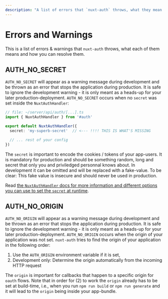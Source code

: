 ```yaml
---
description: "A list of errors that `nuxt-auth` throws, what they mean and how you can resolve them."
---
```

# Errors and Warnings

This is a list of errors & warnings that `nuxt-auth` throws, what each of them means and how you can resolve them.

## AUTH_NO_SECRET

`AUTH_NO_SECRET` will appear as a warning message during development and be thrown as an error that stops the application during production. It is safe to ignore the development warning - it is only meant as a heads-up for your later production-deployment. `AUTH_NO_SECRET` occurs when no `secret` was set inside the `NuxtAuthHandler`:
```ts
// file: ~/server/api/auth/[...].ts
import { NuxtAuthHandler } from '#auth'

export default NuxtAuthHandler({
  secret: 'my-superb-secret'  // <--- !!!! THIS IS WHAT'S MISSING

  // ... rest of your config
})
```

The `secret` is important to encode the cookies / tokens of your app-users. It is mandatory for production and should be something random, long and secret that only you and priviledged personnal knows about. In development it can be omitted and will be replaced with a fake-value. To be clear: This fake value is insecure and should never be used in production.

Read [the `NuxtAuthHandler` docs for more information and different options you can use to set the `secret` at runtime](/nuxt-auth/v0.6/configuration/nuxt-auth-handler).

## AUTH_NO_ORIGIN

`AUTH_NO_ORIGIN` will appear as a warning message during development and be thrown as an error that stops the application during production. It is safe to ignore the development warning - it is only meant as a heads-up for your later production-deployment. `AUTH_NO_ORIGIN` occurs when the origin of your application was not set. `nuxt-auth` tries to find the origin of your application in the following order:
1. Use the `AUTH_ORIGIN` environment variable if it is set,
2. Development only: Determine the origin automatically from the incoming HTTP request

The `origin` is important for callbacks that happen to a specific origin for `oauth` flows. Note that in order for (2) to work the `origin` already has to be set at build-time, i.e., when you run `npm run build` or `npm run generate` and it will lead to the `origin` being inside your app-bundle.


